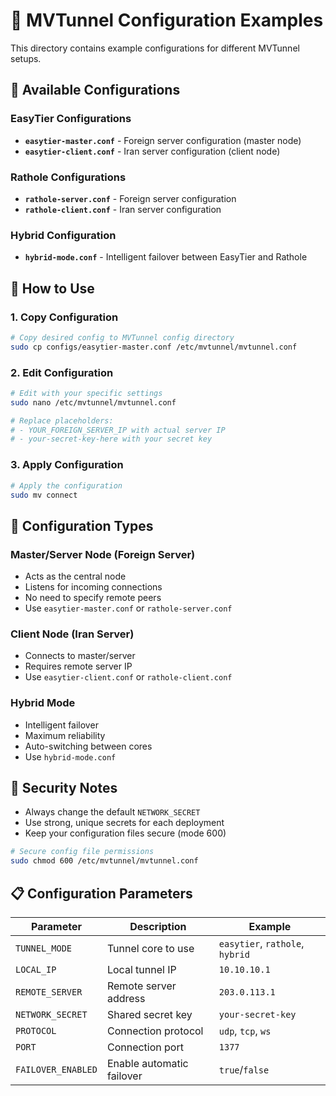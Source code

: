 # 🔧 MVTunnel Configuration Examples

This directory contains example configurations for different MVTunnel setups.

## 📂 Available Configurations

### EasyTier Configurations
- **`easytier-master.conf`** - Foreign server configuration (master node)
- **`easytier-client.conf`** - Iran server configuration (client node)

### Rathole Configurations  
- **`rathole-server.conf`** - Foreign server configuration
- **`rathole-client.conf`** - Iran server configuration

### Hybrid Configuration
- **`hybrid-mode.conf`** - Intelligent failover between EasyTier and Rathole

## 🚀 How to Use

### 1. Copy Configuration
```bash
# Copy desired config to MVTunnel config directory
sudo cp configs/easytier-master.conf /etc/mvtunnel/mvtunnel.conf
```

### 2. Edit Configuration
```bash
# Edit with your specific settings
sudo nano /etc/mvtunnel/mvtunnel.conf

# Replace placeholders:
# - YOUR_FOREIGN_SERVER_IP with actual server IP
# - your-secret-key-here with your secret key
```

### 3. Apply Configuration
```bash
# Apply the configuration
sudo mv connect
```

## 🎯 Configuration Types

### Master/Server Node (Foreign Server)
- Acts as the central node
- Listens for incoming connections
- No need to specify remote peers
- Use `easytier-master.conf` or `rathole-server.conf`

### Client Node (Iran Server)
- Connects to master/server
- Requires remote server IP
- Use `easytier-client.conf` or `rathole-client.conf`

### Hybrid Mode
- Intelligent failover
- Maximum reliability
- Auto-switching between cores
- Use `hybrid-mode.conf`

## 🔐 Security Notes

- Always change the default `NETWORK_SECRET`
- Use strong, unique secrets for each deployment
- Keep your configuration files secure (mode 600)

```bash
# Secure config file permissions
sudo chmod 600 /etc/mvtunnel/mvtunnel.conf
```

## 📋 Configuration Parameters

| Parameter | Description | Example |
|-----------|-------------|---------|
| `TUNNEL_MODE` | Tunnel core to use | `easytier`, `rathole`, `hybrid` |
| `LOCAL_IP` | Local tunnel IP | `10.10.10.1` |
| `REMOTE_SERVER` | Remote server address | `203.0.113.1` |
| `NETWORK_SECRET` | Shared secret key | `your-secret-key` |
| `PROTOCOL` | Connection protocol | `udp`, `tcp`, `ws` |
| `PORT` | Connection port | `1377` |
| `FAILOVER_ENABLED` | Enable automatic failover | `true`/`false` | 